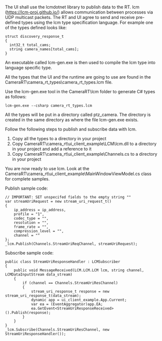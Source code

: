 The UI shall use the lcmdotnet library to publish data to the RT. lcm (https://lcm-proj.github.io/) allows communication between processes via UDP multicast packets. The RT and UI agree to send and receive pre-defined types using the lcm type specification language. For example one of the types defined looks like:

    struct discovery_response_t
    {
      int32_t total_cams;
      string camera_names[total_cams];
    }

An executable called lcm-gen.exe is then used to compile the lcm type into language specific type. 


All the types that the UI and the runtime are going to use are found in the CameraRT\camera_rt_types\camera_rt_types.lcm file.

Use the lcm-gen.exe tool in the CameraRT\lcm folder to generate C# types as follows:

    lcm-gen.exe --csharp camera_rt_types.lcm

All the types will be put in a directory called ptz_camera. The directory is created in the same directory as where the file lcm-gen.exe exists.

Follow the following steps to publish and subscribe data with lcm.
<ol>
<li> Copy all the types to a directory in your project </li>
<li> Copy CameraRT\camera_rt\ui_client_example\LCM\lcm.dll to a directory in your project and add a reference to it</li>
<li> Copy CameraRT\camera_rt\ui_client_example\Channels.cs to a directory in your project </li>
</ol>

You are now ready to use lcm. Look at the CameraRT\camera_rt\ui_client_example\MainWindowViewModel.cs class for complete samples.

Publish sample code:

    // IMPORTANT: SET unspecifed fields to the empty string ""
    var streamUriRequest = new stream_uri_request_t()
    {                
        ip_address = ip_address,
        profile = "1",
        codec_type = "",
        resolution = "",
        frame_rate = "",
        compression_level = "",
        channel = ""
    };
    _lcm.Publish(Channels.StreamUriReqChannel, streamUriRequest);

Subscribe sample code:

    public class StreamUriResponseHandler : LCMSubscriber
    {
        public void MessageReceived(LCM.LCM.LCM lcm, string channel, LCMDataInputStream data_stream)
        {
            if (channel == Channels.StreamUriResChannel)
            {
                stream_uri_response_t response = new stream_uri_response_t(data_stream);
                dynamic app = ui_client_example.App.Current;
                var ea = (EventAggregator)app.EA;
                ea.GetEvent<StreamUriResponseReceived>().Publish(response);
            }
        }
    }
    _lcm.Subscribe(Channels.StreamUriResChannel, new StreamUriResponseHandler());



